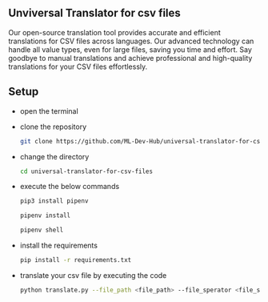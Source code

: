 ## Unviversal Translator for csv files

Our open-source translation tool provides accurate and efficient translations for CSV files across languages. Our advanced technology can handle all value types, even for large files, saving you time and effort. Say goodbye to manual translations and achieve professional and high-quality translations for your CSV files effortlessly.

## Setup
- open the terminal
- clone the repository
	```bash
	git clone https://github.com/ML-Dev-Hub/universal-translator-for-csv-files.git
	```
- change the directory

	```bash
	cd universal-translator-for-csv-files
	```
- execute the below commands
 	```bash
	pip3 install pipenv
	```
	```bash
	pipenv install
	```
	```bash
	pipenv shell
	```
	
- install the requirements 
	```bash
	pip install -r requirements.txt
	```

- translate your csv file by executing the code
	```bash
	python translate.py --file_path <file_path> --file_sperator <file_seperator> --source_language <source_language> --target_language <target_language>
	```
